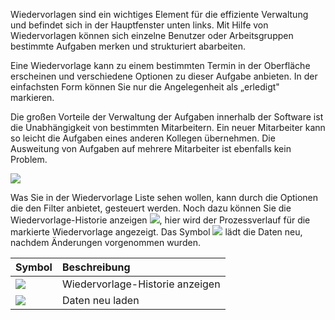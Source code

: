 Wiedervorlagen sind ein wichtiges Element für die effiziente Verwaltung und befindet sich in der Hauptfenster unten links. Mit Hilfe von Wiedervorlagen können sich einzelne Benutzer oder Arbeitsgruppen bestimmte Aufgaben merken und strukturiert abarbeiten.

Eine Wiedervorlage kann zu einem bestimmten Termin in der Oberfläche erscheinen und verschiedene Optionen zu dieser Aufgabe anbieten.  In der einfachsten Form können Sie nur die Angelegenheit als „erledigt" markieren. 

Die großen Vorteile der Verwaltung der Aufgaben innerhalb der Software ist die Unabhängigkeit von bestimmten Mitarbeitern. Ein neuer Mitarbeiter kann so leicht die Aufgaben eines anderen Kollegen übernehmen. Die Ausweitung von Aufgaben auf mehrere Mitarbeiter ist ebenfalls kein Problem.

![](http://xpecto.github.io/docs/img/img_1430827382092.png)

Was Sie in der Wiedervorlage Liste sehen wollen, kann durch die Optionen die den Filter anbietet, gesteuert werden. 
Noch dazu können Sie die Wiedervorlage-Historie anzeigen ![](http://xpecto.github.io/docs/img/img_1430827803341.png), hier wird der Prozessverlauf für die markierte Wiedervorlage angezeigt. Das Symbol ![](http://xpecto.github.io/docs/img/img_1430827829392.png) lädt die Daten neu, nachdem Änderungen vorgenommen wurden.

|  Symbol          |    Beschreibung     |  
| ------------- |:-------------| 
| ![](http://xpecto.github.io/docs/img/img_1430827803341.png)      | Wiedervorlage-Historie anzeigen | 
| ![](http://xpecto.github.io/docs/img/img_1430827829392.png)     |Daten neu laden | 